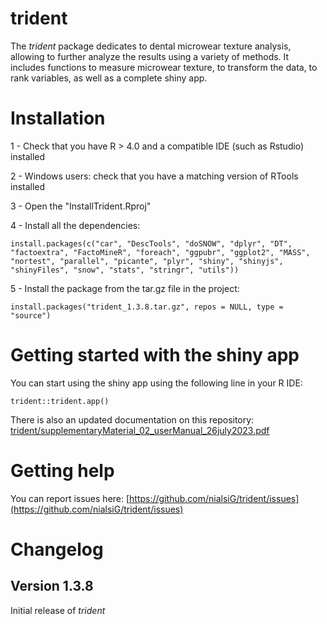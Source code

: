 # trident

The *trident* package dedicates to dental microwear texture analysis, allowing to further analyze the results using a variety of methods. 
It includes functions to measure microwear texture, to transform the data, to rank variables, as well as a complete shiny app.

# Installation

1 - Check that you have R > 4.0 and a compatible IDE (such as Rstudio) installed

2 - Windows users: check that you have a matching version of RTools installed

3 - Open the "InstallTrident.Rproj"

4 - Install all the dependencies:

```{r}
install.packages(c("car", "DescTools", "doSNOW", "dplyr", "DT", "factoextra", "FactoMineR", "foreach", "ggpubr", "ggplot2", "MASS", "nortest", "parallel", "picante", "plyr", "shiny", "shinyjs", "shinyFiles", "snow", "stats", "stringr", "utils"))
```

5 - Install the package from the tar.gz file in the project:

```{r}
install.packages("trident_1.3.8.tar.gz", repos = NULL, type = "source")
```

# Getting started with the shiny app

You can start using the shiny app using the following line in your R IDE:

```{r}
trident::trident.app()
```
There is also an updated documentation on this repository: [trident/supplementaryMaterial_02_userManual_26july2023.pdf](supplementaryMaterial_02_userManual_26july2023.pdf)

# Getting help

You can report issues here: [https://github.com/nialsiG/trident/issues](https://github.com/nialsiG/trident/issues)

# Changelog

## Version 1.3.8

Initial release of *trident*
